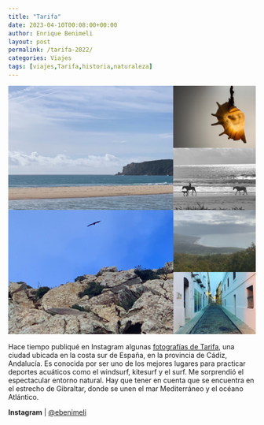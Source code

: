 ```yaml
---
title: "Tarifa"
date: 2023-04-10T00:08:00+00:00
author: Enrique Benimeli
layout: post
permalink: /tarifa-2022/
categories: Viajes
tags: [viajes,Tarifa,historia,naturaleza]
---
```

![image](assets/images/posts/2023/04/tarifa_ebenimeli.jpg)

Hace tiempo publiqué en Instagram algunas [fotografías de Tarifa](https://www.instagram.com/p/CmZvvsWDPJH/), una ciudad ubicada en la costa sur de España, en la provincia de Cádiz, Andalucía. Es conocida por ser uno de los mejores lugares para practicar deportes acuáticos como el windsurf, kitesurf y el surf. Me sorprendió el espectacular entorno natural. Hay que tener en cuenta que se encuentra en el estrecho de Gibraltar, donde se unen el mar Mediterráneo y el océano Atlántico.

**Instagram** \| [@ebenimeli](https://www.instagram.com/p/CkB0dFfD7H2/)